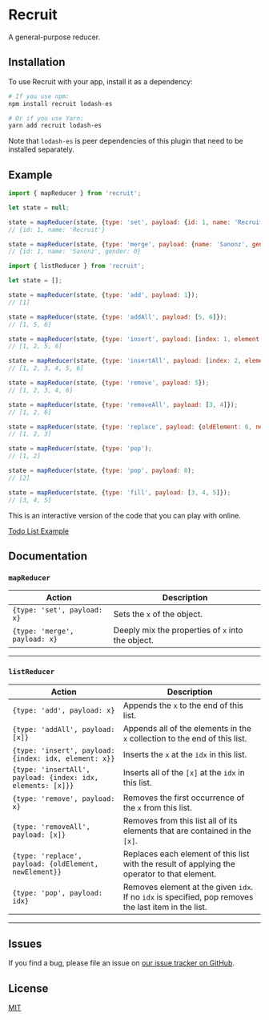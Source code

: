 Recruit
=========================

A general-purpose reducer.


## Installation

To use Recruit with your app, install it as a dependency:

```bash
# If you use npm:
npm install recruit lodash-es

# Or if you use Yarn:
yarn add recruit lodash-es
```

Note that `lodash-es` is peer dependencies of this plugin that need to be installed separately.


## Example

```js
import { mapReducer } from 'recruit';

let state = null;

state = mapReducer(state, {type: 'set', payload: {id: 1, name: 'Recruit'}});
// {id: 1, name: 'Recruit'}

state = mapReducer(state, {type: 'merge', payload: {name: 'Sanonz', gender: 0}});
// {id: 1, name: 'Sanonz', gender: 0}
```

```js
import { listReducer } from 'recruit';

let state = [];

state = mapReducer(state, {type: 'add', payload: 1});
// [1]

state = mapReducer(state, {type: 'addAll', payload: [5, 6]});
// [1, 5, 6]

state = mapReducer(state, {type: 'insert', payload: [index: 1, element: 2]});
// [1, 2, 5, 6]

state = mapReducer(state, {type: 'insertAll', payload: [index: 2, elements: [3, 4]]});
// [1, 2, 3, 4, 5, 6]

state = mapReducer(state, {type: 'remove', payload: 5});
// [1, 2, 3, 4, 6]

state = mapReducer(state, {type: 'removeAll', payload: [3, 4]});
// [1, 2, 6]

state = mapReducer(state, {type: 'replace', payload: {oldElement: 6, newElement: 3}});
// [1, 2, 3]

state = mapReducer(state, {type: 'pop');
// [1, 2]

state = mapReducer(state, {type: 'pop', payload: 0);
// [2]

state = mapReducer(state, {type: 'fill', payload: [3, 4, 5]});
// [3, 4, 5]
```

This is an interactive version of the code that you can play with online.

[Todo List Example](https://codesandbox.io/embed/todo-list-react-recoil-dvyg2?hidenavigation=1&theme=dark)

## Documentation

### `mapReducer`

 Action                                            | Description
---------------------------------------------------|-------------------------------------
`{type: 'set', payload: x}`                        | Sets the `x` of the object.
`{type: 'merge', payload: x}`                      | Deeply mix the properties of `x` into the object.

---

### `listReducer`

 Action                                                        | Description
---------------------------------------------------------------|-------------------------------------
`{type: 'add', payload: x}`                                    | Appends the `x` to the end of this list.
`{type: 'addAll', payload: [x]}`                               | Appends all of the elements in the `x` collection to the end of this list.
`{type: 'insert', payload: {index: idx, element: x}}`          | Inserts the `x` at the `idx` in this list.
`{type: 'insertAll', payload: {index: idx, elements: [x]}}`    | Inserts all of the `[x]` at the `idx` in this list.
`{type: 'remove', payload: x}`                                 | Removes the first occurrence of the `x` from this list.
`{type: 'removeAll', payload: [x]}`                            | Removes from this list all of its elements that are contained in the `[x]`.
`{type: 'replace', payload: {oldElement, newElement}}`         | Replaces each element of this list with the result of applying the operator to that element.
`{type: 'pop', payload: idx}`                                  | Removes element at the given `idx`. If no `idx` is specified, pop removes the last item in the list.

---

## Issues

If you find a bug, please file an issue on [our issue tracker on GitHub](https://github.com/sanonz/react-recast/issues).

## License

[MIT](LICENSE.md)